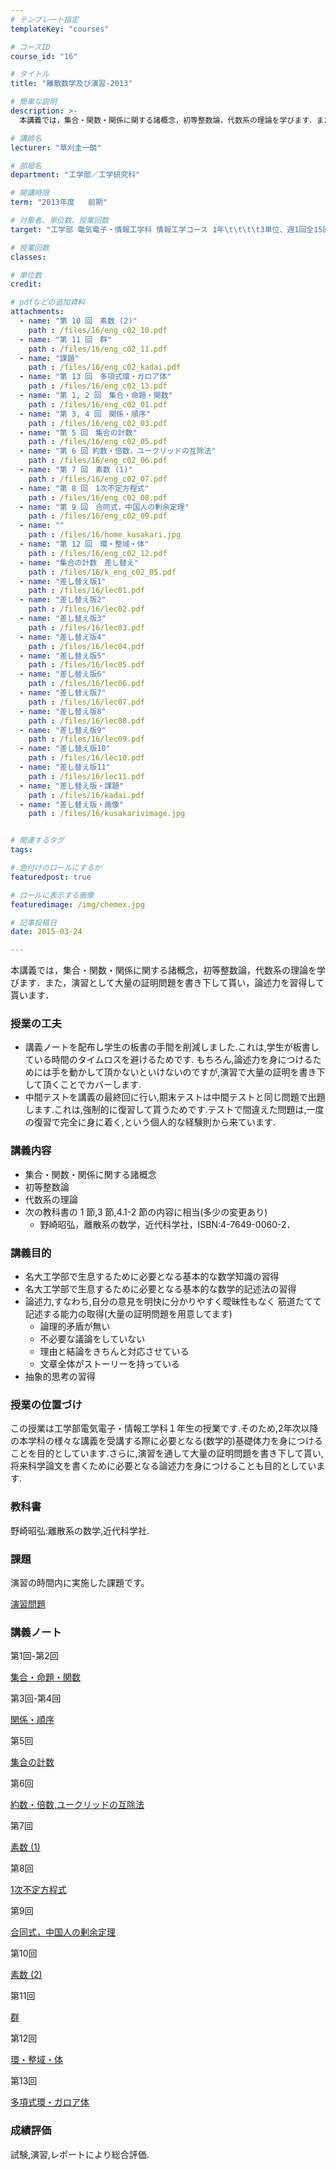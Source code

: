 ```yaml
---
# テンプレート指定
templateKey: "courses"

# コースID
course_id: "16"

# タイトル
title: "離散数学及び演習-2013"

# 簡単な説明
description: >-
  本講義では，集合・関数・関係に関する諸概念，初等整数論，代数系の理論を学びます．また，演習として大量の証明問題を書き下して貰い，論述力を習得して貰います．...

# 講師名
lecturer: "草刈圭一朗"

# 部局名
department: "工学部／工学研究科"

# 開講時限
term: "2013年度	前期"

# 対象者、単位数、授業回数
target: "工学部 電気電子・情報工学科 情報工学コース 1年\t\t\t\t3単位、週1回全15回"

# 授業回数
classes: 

# 単位数
credit: 

# pdfなどの追加資料
attachments: 
  - name: "第 10 回　素数 (2)" 
    path : /files/16/eng_c02_10.pdf
  - name: "第 11 回　群" 
    path : /files/16/eng_c02_11.pdf
  - name: "課題" 
    path : /files/16/eng_c02_kadai.pdf
  - name: "第 13 回　多項式環・ガロア体" 
    path : /files/16/eng_c02_13.pdf
  - name: "第 1, 2 回　集合・命題・関数" 
    path : /files/16/eng_c02_01.pdf
  - name: "第 3, 4 回　関係・順序" 
    path : /files/16/eng_c02_03.pdf
  - name: "第 5 回　集合の計数" 
    path : /files/16/eng_c02_05.pdf
  - name: "第 6 回 約数・倍数，ユークリッドの互除法" 
    path : /files/16/eng_c02_06.pdf
  - name: "第 7 回　素数 (1)" 
    path : /files/16/eng_c02_07.pdf
  - name: "第 8 回　1次不定方程式" 
    path : /files/16/eng_c02_08.pdf
  - name: "第 9 回　合同式，中国人の剰余定理" 
    path : /files/16/eng_c02_09.pdf
  - name: "" 
    path : /files/16/home_kusakari.jpg
  - name: "第 12 回　環・整域・体" 
    path : /files/16/eng_c02_12.pdf
  - name: "集合の計数　差し替え" 
    path : /files/16/k_eng_c02_05.pdf
  - name: "差し替え版1" 
    path : /files/16/lec01.pdf
  - name: "差し替え版2" 
    path : /files/16/lec02.pdf
  - name: "差し替え版3" 
    path : /files/16/lec03.pdf
  - name: "差し替え版4" 
    path : /files/16/lec04.pdf
  - name: "差し替え版5" 
    path : /files/16/lec05.pdf
  - name: "差し替え版6" 
    path : /files/16/lec06.pdf
  - name: "差し替え版7" 
    path : /files/16/lec07.pdf
  - name: "差し替え版8" 
    path : /files/16/lec08.pdf
  - name: "差し替え版9" 
    path : /files/16/lec09.pdf
  - name: "差し替え版10" 
    path : /files/16/lec10.pdf
  - name: "差し替え版11" 
    path : /files/16/lec11.pdf
  - name: "差し替え版・課題" 
    path : /files/16/kadai.pdf
  - name: "差し替え版・画像" 
    path : /files/16/kusakarivimage.jpg


# 関連するタグ
tags:

# 色付けのロールにするか
featuredpost: true

# ロールに表示する画像
featuredimage: /img/chemex.jpg

# 記事投稿日
date: 2015-03-24

---
```

本講義では，集合・関数・関係に関する諸概念，初等整数論，代数系の理論を学びます．また，演習として大量の証明問題を書き下して貰い，論述力を習得して貰います．
### 授業の工夫

  * 講義ノートを配布し学生の板書の手間を削減しました.これは,学生が板書している時間のタイムロスを避けるためです. もちろん,論述力を身につけるためには手を動かして頂かないといけないのですが,演習で大量の証明を書き下して頂くことでカバーします. 
  * 中間テストを講義の最終回に行い,期末テストは中間テストと同じ問題で出題します.これは,強制的に復習して貰うためです.テストで間違えた問題は,一度の復習で完全に身に着く,という個人的な経験則から来ています.

### 講義内容

  * 集合・関数・関係に関する諸概念
  * 初等整数論
  * 代数系の理論
  * 次の教科書の 1 節,3 節,4.1-2 節の内容に相当(多少の変更あり) 
      * 野崎昭弘，離散系の数学，近代科学社，ISBN:4-7649-0060-2．

### 講義目的

  * 名大工学部で生息するために必要となる基本的な数学知識の習得
  * 名大工学部で生息するために必要となる基本的な数学的記述法の習得
  * 論述力,すなわち,自分の意見を明快に分かりやすく曖昧性もなく 筋道たてて記述する能力の取得(大量の証明問題を用意してます) 
      * 論理的矛盾が無い
      * 不必要な議論をしていない
      * 理由と結論をきちんと対応させている
      * 文章全体がストーリーを持っている
  * 抽象的思考の習得

### 授業の位置づけ

この授業は工学部電気電子・情報工学科１年生の授業です.そのため,2年次以降の本学科の様々な講義を受講する際に必要となる(数学的)基礎体力を身につけることを目的としています.さらに,演習を通して大量の証明問題を書き下して貰い,将来科学論文を書くために必要となる論述力を身につけることも目的としています.

### 教科書

野崎昭弘:離散系の数学,近代科学社.

### 課題

演習の時間内に実施した課題です。 


[演習問題](/files/16/kadai.pdf) 

### 講義ノート

第1回-第2回 


[集合・命題・関数](/files/16/lec01.pdf) 

第3回-第4回 


[関係・順序](/files/16/lec02.pdf) 

第5回 


[集合の計数](/files/16/lec03.pdf) 

第6回 


[約数・倍数,ユークリッドの互除法](/files/16/lec04.pdf) 

第7回 


[素数 (1)](/files/16/lec05.pdf) 

第8回 


[1次不定方程式](/files/16/lec06.pdf) 

第9回 


[合同式，中国人の剰余定理](/files/16/lec07.pdf) 

第10回 


[素数 (2)](/files/16/lec08.pdf) 

第11回 


[群](/files/16/lec09.pdf) 

第12回 


[環・整域・体](/files/16/lec10.pdf) 

第13回 


[多項式環・ガロア体](/files/16/lec11.pdf) 

### 成績評価

試験,演習,レポートにより総合評価.

